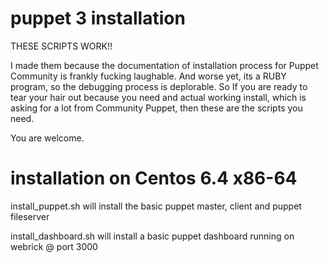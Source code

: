 puppet 3 installation
======

THESE SCRIPTS WORK!!

I made them because the documentation of installation process for Puppet Community is frankly fucking laughable. 
And worse yet, its a RUBY program, so the debugging process is deplorable. So If you are ready to tear your hair 
out because you need and actual working install, which is asking for a lot from Community Puppet, then these 
are the scripts you need.

You are welcome.

installation on Centos 6.4 x86-64
======

install_puppet.sh will install the basic puppet master, client and puppet fileserver

install_dashboard.sh will install a basic puppet dashboard running on webrick @ port 3000

